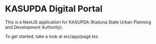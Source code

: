 # KASUPDA Digital Portal

This is a NextJS application for KASUPDA (Kaduna State Urban Planning and Development Authority).

To get started, take a look at src/app/page.tsx.
